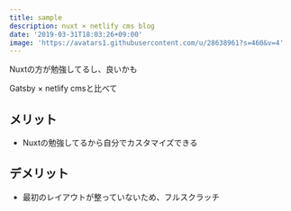 ```yaml
---
title: sample
description: nuxt × netlify cms blog
date: '2019-03-31T18:03:26+09:00'
image: 'https://avatars1.githubusercontent.com/u/28638961?s=460&v=4'
---
```

Nuxtの方が勉強してるし、良いかも

Gatsby × netlify cmsと比べて
## メリット
- Nuxtの勉強してるから自分でカスタマイズできる

## デメリット
- 最初のレイアウトが整っていないため、フルスクラッチ
